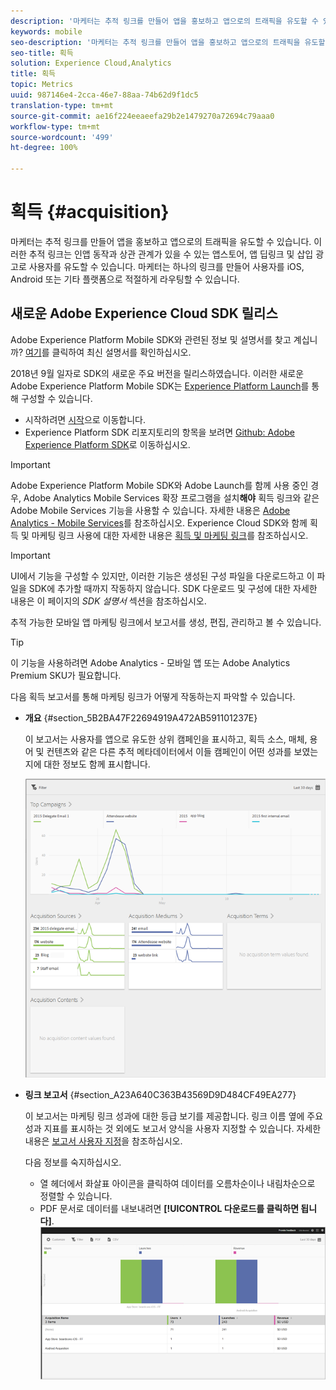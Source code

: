 ```yaml
---
description: '마케터는 추적 링크를 만들어 앱을 홍보하고 앱으로의 트래픽을 유도할 수 있습니다. 이러한 추적 링크는 인앱 동작과 상관 관계가 있을 수 있는 앱스토어, 앱 딥링크 및 삽입 광고로 사용자를 유도할 수 있습니다. 마케터는 하나의 링크를 만들어 사용자를 iOS, Android 또는 기타 플랫폼으로 적절하게 라우팅할 수 있습니다. '
keywords: mobile
seo-description: '마케터는 추적 링크를 만들어 앱을 홍보하고 앱으로의 트래픽을 유도할 수 있습니다. 이러한 추적 링크는 인앱 동작과 상관 관계가 있을 수 있는 앱스토어, 앱 딥링크 및 삽입 광고로 사용자를 유도할 수 있습니다. 마케터는 하나의 링크를 만들어 사용자를 iOS, Android 또는 기타 플랫폼으로 적절하게 라우팅할 수 있습니다. '
seo-title: 획득
solution: Experience Cloud,Analytics
title: 획득
topic: Metrics
uuid: 987146e4-2cca-46e7-88aa-74b62d9f1dc5
translation-type: tm+mt
source-git-commit: ae16f224eeaeefa29b2e1479270a72694c79aaa0
workflow-type: tm+mt
source-wordcount: '499'
ht-degree: 100%

---
```



# 획득 {#acquisition}

마케터는 추적 링크를 만들어 앱을 홍보하고 앱으로의 트래픽을 유도할 수 있습니다. 이러한 추적 링크는 인앱 동작과 상관 관계가 있을 수 있는 앱스토어, 앱 딥링크 및 삽입 광고로 사용자를 유도할 수 있습니다. 마케터는 하나의 링크를 만들어 사용자를 iOS, Android 또는 기타 플랫폼으로 적절하게 라우팅할 수 있습니다. 

## 새로운 Adobe Experience Cloud SDK 릴리스

Adobe Experience Platform Mobile SDK와 관련된 정보 및 설명서를 찾고 계십니까? [여기](https://aep-sdks.gitbook.io/docs/)를 클릭하여 최신 설명서를 확인하십시오.

2018년 9월 일자로 SDK의 새로운 주요 버전을 릴리스하였습니다. 이러한 새로운 Adobe Experience Platform Mobile SDK는 [Experience Platform Launch](https://www.adobe.com/kr/experience-platform/launch.html)를 통해 구성할 수 있습니다.

* 시작하려면 [시작](https://launch.adobe.com/)으로 이동합니다.
* Experience Platform SDK 리포지토리의 항목을 보려면 [Github: Adobe Experience Platform SDK](https://github.com/Adobe-Marketing-Cloud/acp-sdks)로 이동하십시오.

>[!IMPORTANT]
>
> Adobe Experience Platform Mobile SDK와 Adobe Launch를 함께 사용 중인 경우, Adobe Analytics Mobile Services 확장 프로그램을 설치&#x200B;**해야** 획득 링크와 같은 Adobe Mobile Services 기능을 사용할 수 있습니다. 자세한 내용은 [Adobe Analytics - Mobile Services](https://aep-sdks.gitbook.io/docs/using-mobile-extensions/adobe-analytics-mobile-services)를 참조하십시오. Experience Cloud SDK와 함께 획득 및 마케팅 링크 사용에 대한 자세한 내용은 [획득 및 마케팅 링크](https://aep-sdks.gitbook.io/docs/using-mobile-extensions/adobe-analytics-mobile-services#acquisition-and-marketing-links)를 참조하십시오.

>[!IMPORTANT]
>
>UI에서 기능을 구성할 수 있지만, 이러한 기능은 생성된 구성 파일을 다운로드하고 이 파일을 SDK에 추가할 때까지 작동하지 않습니다. SDK 다운로드 및 구성에 대한 자세한 내용은 이 페이지의 *SDK 설명서* 섹션을 참조하십시오.

추적 가능한 모바일 앱 마케팅 링크에서 보고서를 생성, 편집, 관리하고 볼 수 있습니다.

>[!TIP]
>
>이 기능을 사용하려면 Adobe Analytics - 모바일 앱 또는 Adobe Analytics Premium SKU가 필요합니다.

다음 획득 보고서를 통해 마케팅 링크가 어떻게 작동하는지 파악할 수 있습니다.

* **개요** {#section_5B2BA47F22694919A472AB591101237E}

   이 보고서는 사용자를 앱으로 유도한 상위 캠페인을 표시하고, 획득 소스, 매체, 용어 및 컨텐츠와 같은 다른 추적 메타데이터에서 이들 캠페인이 어떤 성과를 보였는지에 대한 정보도 함께 표시합니다.

   ![](assets/acquisition_overview.png)

* **링크 보고서** {#section_A23A640C363B43569D9D484CF49EA277}

   이 보고서는 마케팅 링크 성과에 대한 등급 보기를 제공합니다. 링크 이름 옆에 주요 성과 지표를 표시하는 것 외에도 보고서 양식을 사용자 지정할 수 있습니다. 자세한 내용은 [보고서 사용자 지정](/help/using/usage/reports-customize/t-reports-customize.md)을 참조하십시오.

   다음 정보를 숙지하십시오.

   * 열 헤더에서 화살표 아이콘을 클릭하여 데이터를 오름차순이나 내림차순으로 정렬할 수 있습니다.
   * PDF 문서로 데이터를 내보내려면 **[!UICONTROL 다운로드를 클릭하면 됩니다]**.
   ![](assets/acquisition_name.png)

